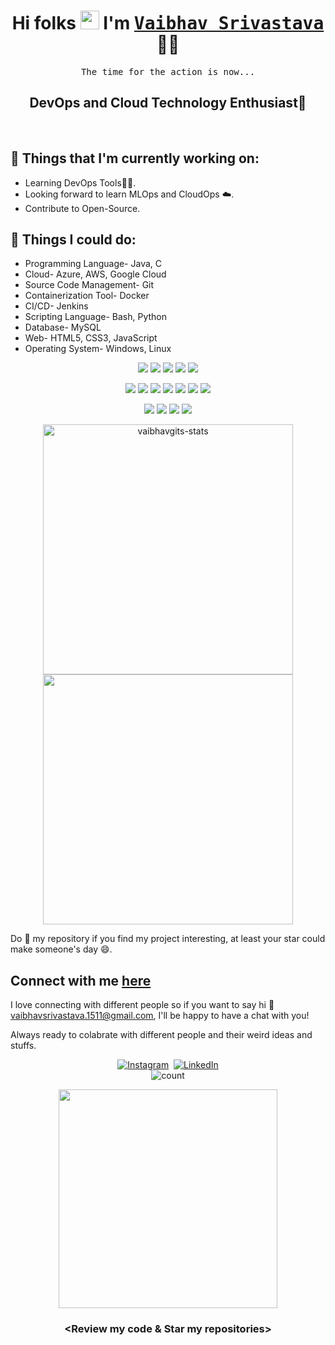 <h1 align='center'>
 Hi folks <img src="https://raw.githubusercontent.com/MartinHeinz/MartinHeinz/master/wave.gif" width="30"> I'm <a href="https://github.com/vaibhavgits" target="_blank">
 <strong> <samp>Vaibhav Srivastava</samp> </strong></a> 👨‍💻
</h1>
<p align ="center"><samp>The time for the action is now...
</samp></p>

<h2 align="center"> DevOps and Cloud Technology Enthusiast💞️ </h2>
<br>

## 💼 Things that I'm currently working on:

-   Learning DevOps Tools👨‍💻.
-   Looking forward to learn MLOps and CloudOps ☁️.
-   Contribute to Open-Source.

## 🔭 Things I could do:

-   Programming Language- Java, C
-   Cloud- Azure, AWS, Google Cloud
-   Source Code Management- Git
-   Containerization Tool- Docker
-   CI/CD- Jenkins
-   Scripting Language- Bash, Python
-   Database- MySQL
-   Web- HTML5, CSS3, JavaScript
-   Operating System- Windows, Linux

<p align="center">
  <img src="https://img.icons8.com/color/48/000000/c-programming.png"/>
  <img src="https://img.icons8.com/color/48/000000/python--v1.png"/>
  <img src="https://img.icons8.com/color/50/000000/java.png"/>
  <img src="https://img.icons8.com/color/50/000000/golang.png"/>
  <img src="https://img.icons8.com/color/50/000000/bash.png"/>
</p>
<p align="center">
  <img src="https://img.icons8.com/color/48/000000/amazon.png"/>
  <img src="https://img.icons8.com/color/48/000000/azure.png"/>
  <img src="https://img.icons8.com/color/48/000000/google-cloud.png"/>
  <img src="https://img.icons8.com/color/48/000000/docker.png"/>
  <img src="https://img.icons8.com/color/48/000000/linux.png"/>
  <img src="https://img.icons8.com/color/48/000000/git.png"/>
  <img src="https://img.icons8.com/bubbles/50/000000/github.png"/>
</p>
<p align="center">
  <img src="https://img.icons8.com/color/50/000000/html-5.png"/>
  <img src="https://img.icons8.com/color/48/000000/css3.png"/>
  <img src="https://img.icons8.com/color/48/000000/javascript.png"/>
  <img src="https://img.icons8.com/color/48/000000/visual-studio-code-2019.png"/>
</p>

<p align="center">
  <img src="https://github-readme-stats.vercel.app/api?username=vaibhavgits&show_icons=true&theme=midnight-purple&title_color=8E2DE2&text_color=fff&icon_color=8E2DE2" alt="vaibhavgits-stats" width="400" />
  <img src="https://github-readme-stats.vercel.app/api/top-langs/?username=vaibhavgits&show_icons=true&theme=midnight-purple&title_color=8E2DE2&text_color=fff&icon_color=8E2DE2&layout=compact" width="400"/>
</p>



 Do 🌟 my repository if you find my project interesting, at least your star could make someone's day 😄.

## Connect with me [here](https://github.com/vaibhavgits)

I love connecting with different people so if you want to say hi 💬 vaibhavsrivastava.1511@gmail.com, I'll be happy to have a chat with you!

Always ready to colabrate with different people and their weird ideas and stuffs.

<p align="center">
    <a href = "https://www.instagram.com/vaib_s_/"><img alt="Instagram" src="https://img.shields.io/badge/Instagram-E4405F?style=for-the-badge&logo=instagram&logoColor=white" /></a>&nbsp;
    <a href = "https://www.linkedin.com/in/vaibhavsrivastavadev/"><img alt="LinkedIn" src="https://img.shields.io/badge/LinkedIn-0077B5.svg?&style=for-the-badge&logo=linkedin&logoColor=white" /></a>
    <br>
    <img src="https://komarev.com/ghpvc/?username=vaibhavgits&label=Profile%20views&color=blueviolet&style=flat" alt="count" />
</p>
<p align="center">
<img src="https://img.icons8.com/color/48/000000/devops.png" width="350" height="350"/>
<h3 align="center">&lt;Review my code & Star my repositories&gt;</h3>
</p>
